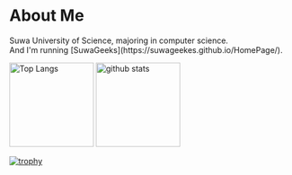 <h1>
  About Me
</h1>
<p>
  Suwa University of Science, majoring in computer science.<br>
  And I'm running [SuwaGeeks](https://suwageekes.github.io/HomePage/).
</p>

<p align="left"> 
  <img alt="Top Langs" height="150px" src="https://github-readme-stats.vercel.app/api/top-langs/?username=Apricot256&layout=compact&show_icons=true&theme=synthwave&" />
  <img alt="github stats" height="150px" src="https://github-readme-stats.vercel.app/api?username=Apricot256&show_icons=ture&count_private=true&theme=synthwave" />
</p>

[![trophy](https://github-profile-trophy.vercel.app/?username=Apricot256&theme=onedark&column=7&theme=synthwave
)](https://github.com/ryo-ma/github-profile-trophy)
